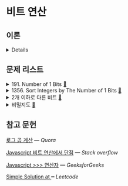 # 비트 연산

## 이론

<details>

Douglas Crockford는 비트 연산자가 Javascript의 단점 중 하나라고 생각한다.

Java에서는 비트 연산자가 정수로 작동합니다.

JavaScript에는 정수(Integer)가 없습니다. Double만 있습니다.

비트 연산자는 정수에서 작동하기 때문에 

Javascript는 피연산자를 정수로 변환하고 비트 연산을 수행한 다음 다시 Double로 변환합니다.

대부분의 언어에서 이러한 연산자는 하드웨어에 매우 가깝고 매우 빠릅니다.

때문에, JavaScript에서는 하드웨어와 거리가 멀고 속도가 매우 느립니다.

즉, JavaScript는 비트 조작에 거의 사용되지 않습니다.

</details>

## 문제 리스트

<details>
<summary>191. Number of 1 Bits
  <a href="https://leetcode.com/problems/number-of-1-bits/">👊</a>
</summary>

### 문제 회고

`>>>` 연산자를 처음 쓰게 되었다.

`>>>`는 시프트 연산 이후 버려진 오른쪽 비트만큼 왼쪽은 0으로 채워지고

`<<`는 시프트 연산 이후 버려진 오른쪽 비트만큼 왼쪽은 부호 비트로 채워져, 정수가 유지된다.

즉, 양수일때는 둘의 결과는 같다. 음수일때는 다르다.

    -9₂                     = 11111111111111111111111111110111

    -9 >>> 2 = 1073741821₂  = 00111111111111111111111111111101

    -9 << 2  = -3₂          = 11111111111111111111111111111101


### 문제 풀이

```js
/**
 * @param {number} n - a positive integer
 * @return {number}
 *
 * time:  O(n)
 * space: O(1)
 */
var hammingWeight = function (n) {  
  let cnt = 0;

  while (n) {
    cnt += n & 1;
    n >>>= 1;
  }

  return cnt;
};
```

</details>

<details>
<summary>1356. Sort Integers by The Number of 1 Bits
  <a href="https://leetcode.com/problems/sort-integers-by-the-number-of-1-bits/">👊</a>
</summary>

### 문제 회고

정렬 기준이 2개가 있는 문제였다.

이를 or 연산자로 간단히 정의할 수 있었다.

### 문제 풀이

```js
/**
 * @param {number[]} arr
 * @return {number[]}
 *
 * time:  O(n(log n)²)
 * space: O(1)
 */
var sortByBits = function (arr) {
  return arr.sort(comparatorBits);
};


var comparatorBits = function (a, b) {
  return count1Bits(a) - count1Bits(b)
    || a - b;
}

/*
 * time:  O(log n)
 * space: O(1)
 */
var count1Bits = function (number) {
  let cnt = 0;

  while (number) {
    cnt += number & 1;
    number >>= 1;
  }

  return cnt;
}
```

</details>

<details>
<summary>2개 이하로 다른 비트
  <a href="https://school.programmers.co.kr/learn/courses/30/lessons/77885">👊</a>
</summary>

### 문제 회고

문자열 비교를 하지 않고 풀어보았지만, 여전히 테스트케이스에 막힌 풀이다.

```js
/**
 * m as numbers.length
 * n as numberCnt 
 * 
 * time:  O(mn²)
 * space: O(1)
 */
function solution(numbers) {
  return numbers.map(number => {
    if (number % 2 == 0)
      return ++number;

    return oddNumberSolution(number);
  });
}

function oddNumberSolution(number) {
  let numberCnt = number;
  let minBitCnt = Infinity;

  while (++numberCnt) {
    let copiedNumCnt = numberCnt;
    let copiedNum = number;
    let curBitCnt = 0;

    while (copiedNumCnt) {
      if ((copiedNumCnt & 1) ^ (copiedNum & 1))
        curBitCnt += 1;

      copiedNumCnt >>= 1;
      copiedNum >>= 1;
    }

    minBitCnt = Math.min(minBitCnt, curBitCnt);

    if (minBitCnt <= 2)
      break;
  }

  return numberCnt;
}
```

### 문제 풀이

정답자는 문자열 비교를 했으며 특징을 찾았던 것같다.

    Input element:   7₂  = 0111
    Output element: 11₂  = 1011

과 같이 MSB 방향의 두 비트만 swap 되는 특징을 보인다.

```js
function solution(numbers) {
  return numbers.map(number => {
    if (number % 2 == 0)
      return evenNumberSolution(number);

    return oddNumberSolution(number);
  });
}

function evenNumberSolution(number) {
  return ++number;
}

function oddNumberSolution(number) {
  const bits = ['0', ...number.toString(2).split('')];

  for (let i = bits.length - 1; i >= 0; i--) {
    if (bits[i] == '0') {
      bits[i] = '1';
      bits[i + 1] = '0';
      break;
    }
  }  

  return parseInt(bits.join(''), 2);
}
```

</details>

<details>
<summary>비밀지도
  <a href="https://school.programmers.co.kr/learn/courses/30/lessons/17681">👊</a>
</summary>

### 문제 풀이

```js
/**
 * time:    O(n²log n)
 * space:   O(n)
 */
function solution(n, arr1, arr2) {
  return arr1
    .map((value, idx) => value | arr2[idx])
    .map(number => convertEncryptCode(number, n));
}

/**
 * time:  O(nlog n) 
 * space: O(n)
 */
function convertEncryptCode(number, n) {
  const result = [];

  let convertCnt = 0;

  while (number) {
    if (number & 1)
      result.push('#');
    else
      result.push(' ');

    number >>= 1;
    convertCnt += 1;
  }  

  while (convertCnt++ < n)
    result.push(' ');

  return result.reverse().join('');
}
```

</details>

## 참고 문헌

[로그 곱 계산](https://www.quora.com/Difference-between-log-2-n-log-log-n-and-log-n-2) ━ *Quora*

[Javascript 비트 연산에서 단점](https://stackoverflow.com/questions/1908492/unsigned-integer-in-javascript) ━ *Stack overflow*

[Javascript >>> 연산자](https://www.geeksforgeeks.org/what-is-javascript-operator-and-how-to-use-it/) ━ *GeeksforGeeks*

[Simple Solution at ](https://leetcode.com/problems/number-of-1-bits/discuss/427069/Javascript-solution) ━ *Leetcode*